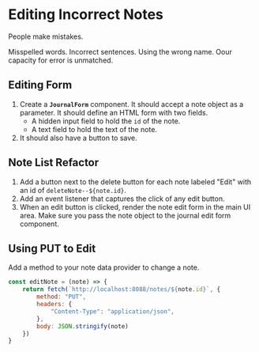 # Editing Incorrect Notes

People make mistakes.

Misspelled words. Incorrect sentences. Using the wrong name. Oour capacity for error is unmatched.

## Editing Form

1. Create a **`JournalForm`** component. It should accept a note object as a parameter. It should define an HTML form with two fields.
    * A hidden input field to hold the `id` of the note.
    * A text field to hold the text of the note.
1. It should also have a button to save.

## Note List Refactor

1. Add a button next to the delete button for each note labeled "Edit" with an id of `deleteNote--${note.id}`.
1. Add an event listener that captures the click of any edit button.
1. When an edit button is clicked, render the note edit form in the main UI area. Make sure you pass the note object to the journal edit form component.

## Using PUT to Edit

Add a method to your note data provider to change a note.

```js
const editNote = (note) => {
    return fetch(`http://localhost:8088/notes/${note.id}`, {
        method: "PUT",
        headers: {
            "Content-Type": "application/json",
        },
        body: JSON.stringify(note)
    })
}
```